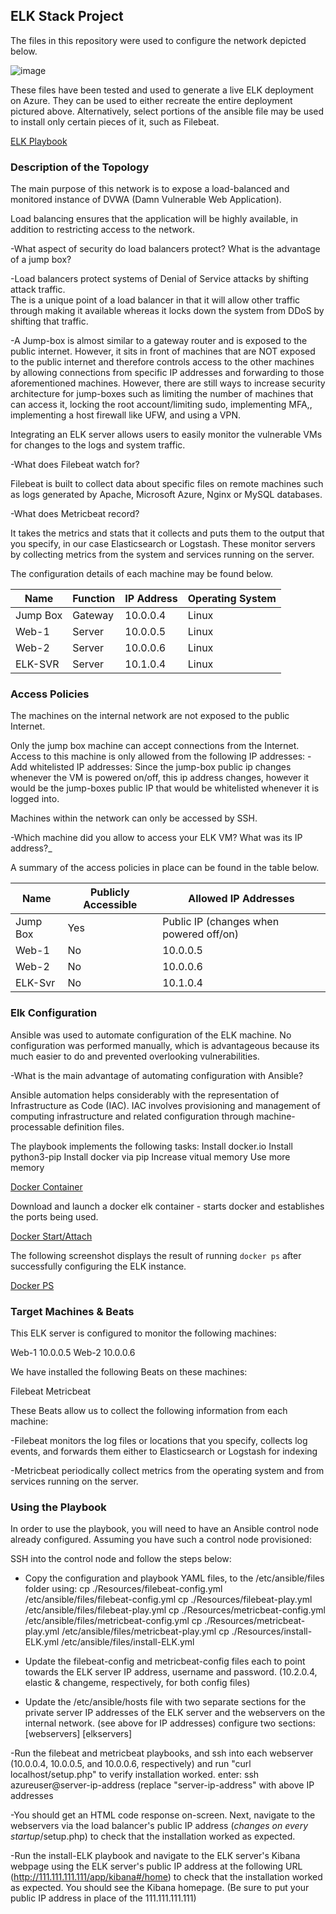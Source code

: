 ## ELK Stack Project

The files in this repository were used to configure the network depicted below.

![image](https://user-images.githubusercontent.com/25359606/146556850-aa919271-14d9-41ec-940f-1eedfc9d5947.png)


These files have been tested and used to generate a live ELK deployment on Azure. They can be used to either recreate the entire deployment pictured above. Alternatively, select portions of the ansible file may be used to install only certain pieces of it, such as Filebeat.

[ELK Playbook](Files/Install-Elk.yml)

### Description of the Topology

The main purpose of this network is to expose a load-balanced and monitored instance of DVWA (Damn Vulnerable Web Application).

Load balancing ensures that the application will be highly available, in addition to restricting access to the network.

-What aspect of security do load balancers protect? What is the advantage of a jump box?

-Load balancers protect systems of Denial of Service attacks by shifting attack traffic.  
The is a unique point of a load balancer in that it will allow other traffic through making it available whereas it locks down the system from DDoS by shifting that traffic.
    
-A Jump-box is almost similar to a gateway router and is exposed to the public internet.  However, it sits in front of machines that are NOT exposed to the public internet and therefore controls access to the other machines by allowing connections from specific IP addresses and forwarding to those aforementioned machines.  However, there are still ways to increase security architecture for jump-boxes such as limiting the number of machines that can access it, locking the root account/limiting sudo, implementing MFA,, implementing a host firewall like UFW, and using a VPN.

Integrating an ELK server allows users to easily monitor the vulnerable VMs for changes to the logs and system traffic.

-What does Filebeat watch for? 

Filebeat is built to collect data about specific files on remote machines such as logs generated by Apache, Microsoft Azure, Nginx or MySQL databases.

-What does Metricbeat record? 

It takes the metrics and stats that it collects and puts them to the output that you specify, in our case Elasticsearch or Logstash.  These monitor servers by collecting metrics from the system and services running on the server.

The configuration details of each machine may be found below.


| Name     | Function | IP Address | Operating System |
|----------|----------|------------|------------------|
| Jump Box | Gateway  | 10.0.0.4   | Linux            |
| Web-1    | Server   | 10.0.0.5   | Linux            |
| Web-2    | Server   | 10.0.0.6   | Linux            |
| ELK-SVR  | Server   | 10.1.0.4   | Linux            |

### Access Policies

The machines on the internal network are not exposed to the public Internet. 

Only the jump box machine can accept connections from the Internet. Access to this machine is only allowed from the following IP addresses:
-Add whitelisted IP addresses: Since the jump-box public ip changes whenever the VM is powered on/off, this ip address changes, however it would be the jump-boxes public IP that would be whitelisted whenever it is logged into.

Machines within the network can only be accessed by SSH.

-Which machine did you allow to access your ELK VM? What was its IP address?_

A summary of the access policies in place can be found in the table below.

| Name     | Publicly Accessible | Allowed IP Addresses |
|----------|---------------------|----------------------|
| Jump Box | Yes                 | Public IP (changes when powered off/on)|
| Web-1    | No                  | 10.0.0.5             |
| Web-2    | No                  | 10.0.0.6             |
| ELK-Svr  | No                  | 10.1.0.4             |

### Elk Configuration

Ansible was used to automate configuration of the ELK machine. No configuration was performed manually, which is advantageous because its much easier to do and prevented overlooking vulnerabilities.

-What is the main advantage of automating configuration with Ansible?



Ansible automation helps considerably with the representation of Infrastructure as Code (IAC). IAC involves provisioning and management of computing infrastructure and related configuration through machine-processable definition files.

The playbook implements the following tasks:
Install docker.io
Install python3-pip
Install docker via pip
Increase vitual memory
Use more memory

[Docker Container](https://github.com/jpbustamante83/Elk-Server-Project-1221/blob/main/Pics/docker%20container.png)

Download and launch a docker elk container - starts docker and establishes the ports being used.

[Docker Start/Attach](https://github.com/jpbustamante83/Elk-Server-Project-1221/blob/main/Pics/docker%20start%20attach.png)


The following screenshot displays the result of running `docker ps` after successfully configuring the ELK instance.

[Docker PS](https://github.com/jpbustamante83/Elk-Server-Project-1221/blob/main/Pics/docker%20ps.png)


### Target Machines & Beats
This ELK server is configured to monitor the following machines:

Web-1 10.0.0.5
Web-2 10.0.0.6

We have installed the following Beats on these machines:

Filebeat
Metricbeat

These Beats allow us to collect the following information from each machine:

-Filebeat monitors the log files or locations that you specify, collects log events, and forwards them either to Elasticsearch or Logstash for indexing

-Metricbeat periodically collect metrics from the operating system and from services running on the server.

### Using the Playbook
In order to use the playbook, you will need to have an Ansible control node already configured. Assuming you have such a control node provisioned: 

SSH into the control node and follow the steps below:
- Copy the configuration and playbook YAML files, to the /etc/ansible/files folder using: 
  cp ./Resources/filebeat-config.yml /etc/ansible/files/filebeat-config.yml 
  cp ./Resources/filebeat-play.yml /etc/ansible/files/filebeat-play.yml 
  cp ./Resources/metricbeat-config.yml /etc/ansible/files/metricbeat-config.yml 
  cp ./Resources/metricbeat-play.yml /etc/ansible/files/metricbeat-play.yml 
  cp ./Resources/install-ELK.yml /etc/ansible/files/install-ELK.yml
  
- Update the filebeat-config and metricbeat-config files each to point towards the ELK server IP address, username and password. 
  (10.2.0.4, elastic & changeme, respectively, for both config files)
  
- Update the /etc/ansible/hosts file with two separate sections for the private server IP addresses of the ELK server and the webservers on the internal network. 
  (see above for IP addresses) configure two sections: [webservers] [elkservers]

-Run the filebeat and metricbeat playbooks, and ssh into each webserver (10.0.0.4, 10.0.0.5, and 10.0.0.6, respectively) 
 and run "curl localhost/setup.php" to verify installation worked.
 enter: ssh azureuser@server-ip-address (replace "server-ip-address" with above IP addresses
 
-You should get an HTML code response on-screen. Next, navigate to the webservers via the load balancer's public IP address 
 (*changes on every startup*/setup.php) to check that the installation worked as expected.
 
-Run the install-ELK playbook and navigate to the ELK server's Kibana webpage using the ELK server's public IP address at the following URL (http://111.111.111.111/app/kibana#/home) to check that the installation worked as expected. You should see the Kibana homepage. 
(Be sure to put your public IP address in place of the 111.111.111.111)


